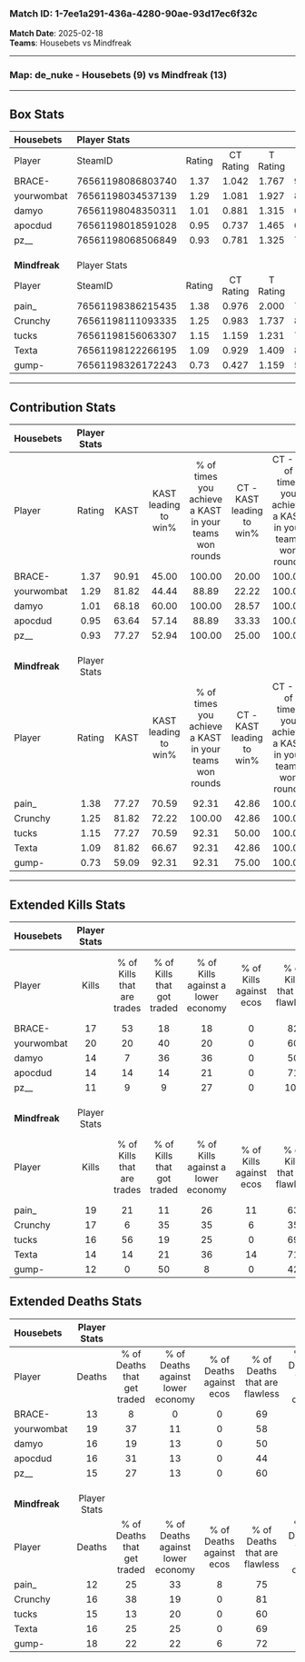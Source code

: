### Match ID: 1-7ee1a291-436a-4280-90ae-93d17ec6f32c  
**Match Date**: 2025-02-18  
**Teams**: Housebets vs Mindfreak  

---  

### **Map**: de_nuke - Housebets (9) vs Mindfreak (13)  
---  

## Box Stats  

| **Housebets** | Player Stats      |        |           |          |       |      |       |         |        |      |     |
| :- | :- | :-: | :-: | :-: | :-: | :-: | :-: | :-: | :-: | :-: | :-: |
| Player        | SteamID           | Rating | CT Rating | T Rating | KAST  | ADR  | Kills | Assists | Deaths | K/D  | HS% |
| BRACE-        | 76561198086803740 |  1.37  |   1.042   |  1.767   | 90.91 | 81.1 |  17   |    7    |   13   | 1.31 | 41  |
| yourwombat    | 76561198034537139 |  1.29  |   1.081   |  1.927   | 81.82 | 88.5 |  20   |    6    |   19   | 1.05 | 60  |
| damyo         | 76561198048350311 |  1.01  |   0.881   |  1.315   | 68.18 | 83.0 |  14   |    4    |   16   | 0.88 | 42  |
| apocdud       | 76561198018591028 |  0.95  |   0.737   |  1.465   | 63.64 | 70.3 |  14   |    7    |   16   | 0.88 | 35  |
| pz__          | 76561198068506849 |  0.93  |   0.781   |  1.325   | 77.27 | 62.6 |  11   |    8    |   15   | 0.73 |  9  |
|               |                   |        |           |          |       |      |       |         |        |      |     |
|               |                   |        |           |          |       |      |       |         |        |      |     |
|               |                   |        |           |          |       |      |       |         |        |      |     |
| **Mindfreak** | Player Stats      |        |           |          |       |      |       |         |        |      |     |
| Player        | SteamID           | Rating | CT Rating | T Rating | KAST  | ADR  | Kills | Assists | Deaths | K/D  | HS% |
| pain_         | 76561198386215435 |  1.38  |   0.976   |  2.000   | 77.27 | 85.5 |  19   |    5    |   12   | 1.58 | 47  |
| Crunchy       | 76561198111093335 |  1.25  |   0.983   |  1.737   | 81.82 | 91.1 |  17   |    4    |   16   | 1.06 | 64  |
| tucks         | 76561198156063307 |  1.15  |   1.159   |  1.231   | 77.27 | 70.0 |  16   |    7    |   15   | 1.07 | 56  |
| Texta         | 76561198122266195 |  1.09  |   0.929   |  1.409   | 81.82 | 74.0 |  14   |    7    |   16   | 0.88 | 78  |
| gump-         | 76561198326172243 |  0.73  |   0.427   |  1.159   | 59.09 | 60.1 |  12   |    2    |   18   | 0.67 | 75  |
---  

## Contribution Stats  

| **Housebets** | Player Stats |       |                      |                                                        |                           |                                                             |                          |                                                            |
| :- | :-: | :-: | :-: | :-: | :-: | :-: | :-: | :-: |
| Player        |    Rating    | KAST  | KAST leading to win% | % of times you achieve a KAST in your teams won rounds | CT - KAST leading to win% | CT - % of times you achieve a KAST in your teams won rounds | T - KAST leading to win% | T - % of times you achieve a KAST in your teams won rounds |
| BRACE-        |     1.37     | 90.91 |        45.00         |                         100.00                         |           20.00           |                           100.00                            |          70.00           |                           100.00                           |
| yourwombat    |     1.29     | 81.82 |        44.44         |                         88.89                          |           22.22           |                           100.00                            |          66.67           |                           85.71                            |
| damyo         |     1.01     | 68.18 |        60.00         |                         100.00                         |           28.57           |                           100.00                            |          87.50           |                           100.00                           |
| apocdud       |     0.95     | 63.64 |        57.14         |                         88.89                          |           33.33           |                           100.00                            |          75.00           |                           85.71                            |
| pz__          |     0.93     | 77.27 |        52.94         |                         100.00                         |           25.00           |                           100.00                            |          77.78           |                           100.00                           |
|               |              |       |                      |                                                        |                           |                                                             |                          |                                                            |
|               |              |       |                      |                                                        |                           |                                                             |                          |                                                            |
|               |              |       |                      |                                                        |                           |                                                             |                          |                                                            |
| **Mindfreak** | Player Stats |       |                      |                                                        |                           |                                                             |                          |                                                            |
| Player        |    Rating    | KAST  | KAST leading to win% | % of times you achieve a KAST in your teams won rounds | CT - KAST leading to win% | CT - % of times you achieve a KAST in your teams won rounds | T - KAST leading to win% | T - % of times you achieve a KAST in your teams won rounds |
| pain_         |     1.38     | 77.27 |        70.59         |                         92.31                          |           42.86           |                           100.00                            |          90.00           |                           90.00                            |
| Crunchy       |     1.25     | 81.82 |        72.22         |                         100.00                         |           42.86           |                           100.00                            |          90.91           |                           100.00                           |
| tucks         |     1.15     | 77.27 |        70.59         |                         92.31                          |           50.00           |                           100.00                            |          81.82           |                           90.00                            |
| Texta         |     1.09     | 81.82 |        66.67         |                         92.31                          |           42.86           |                           100.00                            |          81.82           |                           90.00                            |
| gump-         |     0.73     | 59.09 |        92.31         |                         92.31                          |           75.00           |                           100.00                            |          100.00          |                           90.00                            |
---  

## Extended Kills Stats  

| **Housebets** | Player Stats |                            |                            |                                    |                         |                              |                                 |                                       |                    |           |
| :- | :-: | :-: | :-: | :-: | :-: | :-: | :-: | :-: | :-: | :-: |
| Player        |    Kills     | % of Kills that are trades | % of Kills that got traded | % of Kills against a lower economy | % of Kills against ecos | % of Kills that are flawless | % of Kills that are close duels | % of Kills that are assisted by flash | Pistol Round Kills | AWP Kills |
| BRACE-        |      17      |             53             |             18             |                 18                 |            0            |              82              |                0                |                   6                   |         0          |     0     |
| yourwombat    |      20      |             20             |             40             |                 20                 |            0            |              60              |                5                |                   0                   |         0          |     4     |
| damyo         |      14      |             7              |             36             |                 36                 |            0            |              50              |                7                |                   0                   |         0          |     1     |
| apocdud       |      14      |             14             |             14             |                 21                 |            0            |              71              |                7                |                   7                   |         0          |     0     |
| pz__          |      11      |             9              |             9              |                 27                 |            0            |             100              |                0                |                   0                   |         6          |     0     |
|               |              |                            |                            |                                    |                         |                              |                                 |                                       |                    |           |
|               |              |                            |                            |                                    |                         |                              |                                 |                                       |                    |           |
|               |              |                            |                            |                                    |                         |                              |                                 |                                       |                    |           |
| **Mindfreak** | Player Stats |                            |                            |                                    |                         |                              |                                 |                                       |                    |           |
| Player        |    Kills     | % of Kills that are trades | % of Kills that got traded | % of Kills against a lower economy | % of Kills against ecos | % of Kills that are flawless | % of Kills that are close duels | % of Kills that are assisted by flash | Pistol Round Kills | AWP Kills |
| pain_         |      19      |             21             |             11             |                 26                 |           11            |              63              |                0                |                   0                   |         2          |     1     |
| Crunchy       |      17      |             6              |             35             |                 35                 |            6            |              35              |               24                |                  12                   |         0          |     1     |
| tucks         |      16      |             56             |             19             |                 25                 |            0            |              69              |                0                |                   0                   |         0          |     2     |
| Texta         |      14      |             14             |             21             |                 36                 |           14            |              71              |                7                |                   0                   |         0          |     0     |
| gump-         |      12      |             0              |             50             |                 8                  |            0            |              42              |               25                |                   8                   |         0          |     4     |
## Extended Deaths Stats  

| **Housebets** | Player Stats |                             |                                   |                          |                               |                            |                           |               |
| :- | :-: | :-: | :-: | :-: | :-: | :-: | :-: | :-: |
| Player        |    Deaths    | % of Deaths that get traded | % of Deaths against lower economy | % of Deaths against ecos | % of Deaths that are flawless | % of Deaths that are close | % of Deaths while blinded | Deaths to AWP |
| BRACE-        |      13      |              8              |                 0                 |            0             |              69               |             8              |             0             |       1       |
| yourwombat    |      19      |             37              |                11                 |            0             |              58               |             11             |             5             |       1       |
| damyo         |      16      |             19              |                13                 |            0             |              50               |             6              |            13             |       0       |
| apocdud       |      16      |             31              |                13                 |            0             |              44               |             13             |             0             |       0       |
| pz__          |      15      |             27              |                13                 |            0             |              60               |             13             |             0             |       0       |
|               |              |                             |                                   |                          |                               |                            |                           |               |
|               |              |                             |                                   |                          |                               |                            |                           |               |
|               |              |                             |                                   |                          |                               |                            |                           |               |
| **Mindfreak** | Player Stats |                             |                                   |                          |                               |                            |                           |               |
| Player        |    Deaths    | % of Deaths that get traded | % of Deaths against lower economy | % of Deaths against ecos | % of Deaths that are flawless | % of Deaths that are close | % of Deaths while blinded | Deaths to AWP |
| pain_         |      12      |             25              |                33                 |            8             |              75               |             0              |             0             |       1       |
| Crunchy       |      16      |             38              |                19                 |            0             |              81               |             6              |             0             |       1       |
| tucks         |      15      |             13              |                20                 |            0             |              60               |             0              |             7             |       1       |
| Texta         |      16      |             25              |                25                 |            0             |              69               |             6              |             0             |       1       |
| gump-         |      18      |             22              |                22                 |            6             |              72               |             6              |             6             |       2       |
